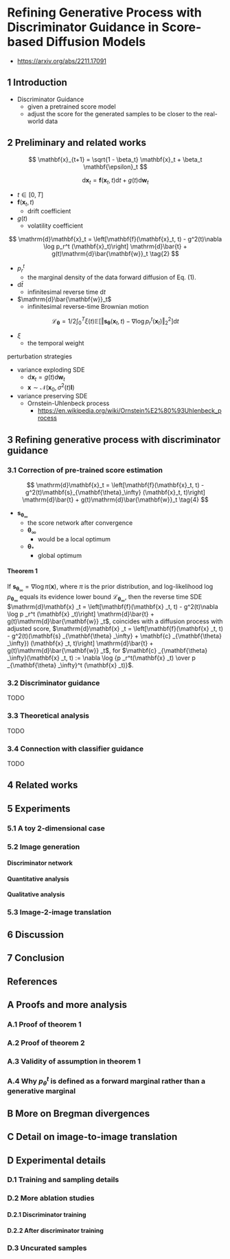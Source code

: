 # Refining Generative Process with Discriminator Guidance in Score-based Diffusion Models

- https://arxiv.org/abs/2211.17091

## 1 Introduction

- Discriminator Guidance
  - given a pretrained score model
  - adjust the score for the generated samples to be closer to the real-world data

## 2 Preliminary and related works

$$
\mathbf{x}_{t+1} = \sqrt{1 - \beta_t} \mathbf{x}_t + \beta_t \mathbf{\epsilon}_t
$$

$$
\mathrm{d}\mathbf{x}_t = \mathbf{f}(\mathbf{x}_t, t) \mathrm{d}t + g(t)\mathrm{d}\mathbf{w}_t
\tag{1}
$$

- $t \in [0, T]$
- $\mathbf{f}(\mathbf{x}_t, t)$
  - drift coefficient
- $g(t)$
  - volatility coefficient

$$
\mathrm{d}\mathbf{x}_t = \left[\mathbf{f}(\mathbf{x}_t, t) - g^2(t)\nabla \log p_r^t (\mathbf{x}_t)\right] \mathrm{d}\bar{t} + g(t)\mathrm{d}\bar{\mathbf{w}}_t
\tag{2}
$$

- $p_r^t$
  - the marginal density of the data forward diffusion of Eq. (1).
- $\mathrm{d}\bar{t}$
  - infinitesimal reverse time $\mathrm{d}t$
- $\mathrm{d}\bar{\mathbf{w}}_t$
  - infinitesimal reverse-time Brownian motion

$$
\mathcal{L}_\mathbf{\theta} = 1/2 \int_0^T \xi(t) \mathbb{E} \left[ \Vert \mathbf{s}_\mathbf{\theta}(\mathbf{x}_t, t) - \nabla \log p_r^t(\mathbf{x}_t) \Vert_2^2 \right] \mathrm{d}t
\tag{3}
$$

- $\xi$
  - the temporal weight

perturbation strategies

- variance exploding SDE
  - $\mathrm{d}\mathbf{x}_t = g(t) \mathrm{d}\mathbf{w}_t$
  - $\mathbf{x} \sim \mathcal{N}(\mathbf{x}_0, \sigma^2(t)\mathbf{I})$
- variance preserving SDE
  - Ornstein-Uhlenbeck process
    - https://en.wikipedia.org/wiki/Ornstein%E2%80%93Uhlenbeck_process

## 3 Refining generative process with discriminator guidance

### 3.1 Correction of pre-trained score estimation

$$
\mathrm{d}\mathbf{x}_t = \left[\mathbf{f}(\mathbf{x}_t, t) - g^2(t)\mathbf{s}_{\mathbf{\theta}_\infty} (\mathbf{x}_t, t)\right] \mathrm{d}\bar{t} + g(t)\mathrm{d}\bar{\mathbf{w}}_t
\tag{4}
$$

- $\mathbf{s} _{\mathbf{\theta} _\infty}$
  - the score network after convergence
  - $\mathbf{\theta}_\infty$
    - would be a local optimum
  - $\mathbf{\theta} _*$
    - global optimum

#### Theorem 1

If $\mathbf{s} _{\mathbf{\theta} _\infty} = \nabla \log \pi(\mathbf{x})$, where $\pi$ is the prior distribution, and log-likelihood $\log p _{\mathbf{\theta} _\infty}$ equals its evidence lower bound $\mathcal{L} _{\mathbf{\theta} _\infty}$, then the reverse time SDE $\mathrm{d}\mathbf{x} _t = \left[\mathbf{f}(\mathbf{x} _t, t) - g^2(t)\nabla \log p _r^t (\mathbf{x} _t)\right] \mathrm{d}\bar{t} + g(t)\mathrm{d}\bar{\mathbf{w}} _t$, coincides with a diffusion process with adjusted score, $\mathrm{d}\mathbf{x} _t = \left[\mathbf{f}(\mathbf{x} _t, t) - g^2(t)(\mathbf{s} _{\mathbf{\theta} _\infty} + \mathbf{c} _{\mathbf{\theta} _\infty}) (\mathbf{x} _t, t)\right] \mathrm{d}\bar{t} + g(t)\mathrm{d}\bar{\mathbf{w}} _t$, for $\mathbf{c} _{\mathbf{\theta} _\infty}(\mathbf{x} _t, t) := \nabla \log {p _r^t(\mathbf{x} _t) \over p _{\mathbf{\theta} _\infty}^t (\mathbf{x} _t)}$.

### 3.2 Discriminator guidance

TODO

### 3.3 Theoretical analysis

TODO

### 3.4 Connection with classifier guidance

TODO

## 4 Related works

## 5 Experiments

### 5.1 A toy 2-dimensional case

### 5.2 Image generation

#### Discriminator network

#### Quantitative analysis

#### Qualitative analysis

### 5.3 Image-2-image translation

## 6 Discussion

## 7 Conclusion

## References

## A Proofs and more analysis

### A.1 Proof of theorem 1

### A.2 Proof of theorem 2

### A.3 Validity of assumption in theorem 1

### A.4 Why $p_{\theta}^t$ is defined as a forward marginal rather than a generative marginal

## B More on Bregman divergences

## C Detail on image-to-image translation

## D Experimental details

### D.1 Training and sampling details

### D.2 More ablation studies

#### D.2.1 Discriminator training

#### D.2.2 After discriminator training

### D.3 Uncurated samples
